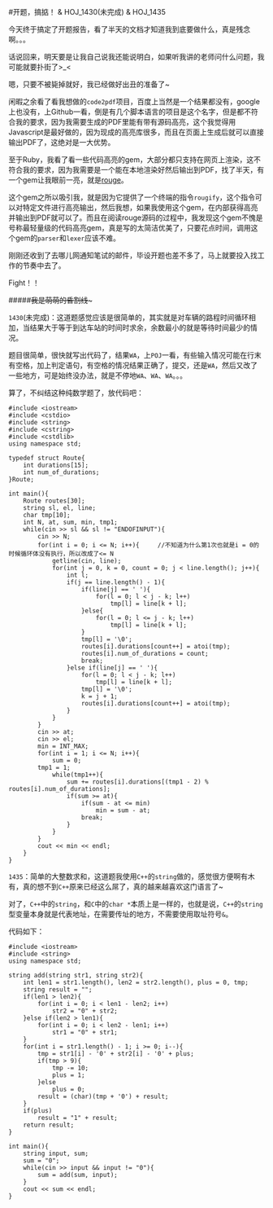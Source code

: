 #开题，搞掂！ & HOJ_1430(未完成) & HOJ_1435  

今天终于搞定了开题报告，看了半天的文档才知道我到底要做什么，真是残念啊。。。  

话说回来，明天要是让我自己说我还能说明白，如果听我讲的老师问什么问题，我可能就要扑街了>_<  

嗯，只要不被毙掉就好，我已经做好出丑的准备了~

闲暇之余看了看我想做的```code2pdf```项目，百度上当然是一个结果都没有，google上也没有，上Github一看，倒是有几个脚本语言的项目是这个名字，但是都不符合我的要求，因为我需要生成的PDF里能有带有源码高亮，这个我觉得用Javascript是最好做的，因为现成的高亮库很多，而且在页面上生成后就可以直接输出PDF了，这绝对是一大优势。  

至于Ruby，我看了看一些代码高亮的gem，大部分都只支持在网页上渲染，这不符合我的要求，因为我需要是一个能在本地渲染好然后输出到PDF，找了半天，有一个gem让我眼前一亮，就是[rouge](https://github.com/jayferd/rouge)。

这个gem之所以吸引我，就是因为它提供了一个终端的指令```rougify```，这个指令可以对特定文件进行高亮输出，然后我想，如果我使用这个gem，在内部获得高亮并输出到PDF就可以了。而且在阅读rouge源码的过程中，我发现这个gem不愧是号称最轻量级的代码高亮gem，真是写的太简洁优美了，只要花点时间，调用这个gem的```parser```和```lexer```应该不难。  

刚刚还收到了去哪儿网通知笔试的邮件，毕设开题也差不多了，马上就要投入找工作的节奏中去了。

Fight！！

#####~~~~~~~~~~~~我是萌萌的昏割线~~~~~~~~~~~~~  

```1430```(未完成)：这道题感觉应该是很简单的，其实就是对车辆的路程时间循环相加，当结果大于等于到达车站的时间时求余，余数最小的就是等待时间最少的情况。  

题目很简单，很快就写出代码了，结果```WA```，上```POJ```一看，有些输入情况可能在行末有空格，加上判定语句，有空格的情况结果正确了，提交，还是```WA```，然后又改了一些地方，可是始终没办法，就是不停地```WA```、```WA```、```WA```。。。  

算了，不纠结这种纯数学题了，放代码吧：  

    #include <iostream>
    #include <cstdio>
    #include <string>
    #include <cstring>
    #include <cstdlib>
    using namespace std;
    
    typedef struct Route{
        int durations[15];
        int num_of_durations;
    }Route;
    
    int main(){
        Route routes[30];
        string sl, el, line;
        char tmp[10];
        int N, at, sum, min, tmp1;
        while(cin >> sl && sl != "ENDOFINPUT"){
            cin >> N;
            for(int i = 0; i <= N; i++){     //不知道为什么第1次也就是i = 0的时候循环体没有执行，所以改成了<= N
                getline(cin, line);
                for(int j = 0, k = 0, count = 0; j < line.length(); j++){
                    int l;
                    if(j == line.length() - 1){
                        if(line[j] == ' '){
                            for(l = 0; l < j - k; l++)
                                tmp[l] = line[k + l];
                        }else{
                            for(l = 0; l <= j - k; l++)
                                tmp[l] = line[k + l];
                        }
                        tmp[l] = '\0';
                        routes[i].durations[count++] = atoi(tmp);
                        routes[i].num_of_durations = count;
                        break;
                    }else if(line[j] == ' '){
                        for(l = 0; l < j - k; l++)
                            tmp[l] = line[k + l];
                        tmp[l] = '\0';
                        k = j + 1;
                        routes[i].durations[count++] = atoi(tmp);
                    }
                }
            }
            cin >> at;
            cin >> el;
            min = INT_MAX;
            for(int i = 1; i <= N; i++){
                sum = 0;
            tmp1 = 1;
                while(tmp1++){
                    sum += routes[i].durations[(tmp1 - 2) % routes[i].num_of_durations];
                    if(sum >= at){
                        if(sum - at <= min)
                            min = sum - at;
                        break;
                    }
                }
            }
            cout << min << endl;
        }
    }  
	
```1435```：简单的大整数求和，这道题我使用```C++```的```string```做的，感觉很方便啊有木有，真的想不到```C++```原来已经这么屌了，真的越来越喜欢这门语言了~  

对了，```C++```中的```string```，和```C```中的```char *```本质上是一样的，也就是说，```C++```的```string```型变量本身就是代表地址，在需要传址的地方，不需要使用取址符号```&```。

代码如下：  

    #include <iostream>
    #include <string>
    using namespace std;
    
    string add(string str1, string str2){
        int len1 = str1.length(), len2 = str2.length(), plus = 0, tmp;
        string result = "";
        if(len1 > len2){
            for(int i = 0; i < len1 - len2; i++)
                str2 = "0" + str2;
        }else if(len2 > len1){
            for(int i = 0; i < len2 - len1; i++)
                str1 = "0" + str1;
        }
        for(int i = str1.length() - 1; i >= 0; i--){
            tmp = str1[i] - '0' + str2[i] - '0' + plus;
            if(tmp > 9){
                tmp -= 10;
                plus = 1;
            }else
                plus = 0;
            result = (char)(tmp + '0') + result;
        }
        if(plus)
            result = "1" + result;
        return result;
    }

    int main(){
        string input, sum;
        sum = "0";
        while(cin >> input && input != "0"){
            sum = add(sum, input);
        }
        cout << sum << endl;
    }

